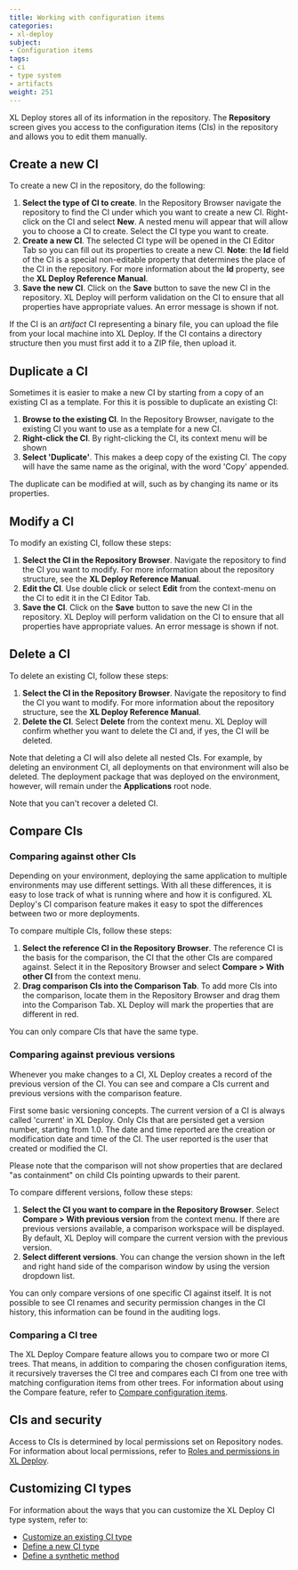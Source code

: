 ```yaml
---
title: Working with configuration items
categories:
- xl-deploy
subject:
- Configuration items
tags:
- ci
- type system
- artifacts
weight: 251
---
```


XL Deploy stores all of its information in the repository. The **Repository** screen gives you access to the configuration items (CIs) in the repository and allows you to edit them manually.

## Create a new CI

To create a new CI in the repository, do the following:

1. **Select the type of CI to create**. In the Repository Browser navigate the repository to find the CI under which you want to create a new CI. Right-click on the CI and select **New**. A nested menu will appear that will allow you to choose a CI to create. Select the CI type you want to create.
2. **Create a new CI**. The selected CI type will be opened in the CI Editor Tab so you can fill out its properties to create a new CI. **Note**: the **Id** field of the CI is a special non-editable property that determines the place of the CI in the repository. For more information about the **Id** property, see the **XL Deploy Reference Manual**.
3. **Save the new CI**. Click on the **Save** button to save the new CI in the repository. XL Deploy will perform validation on the CI to ensure that all properties have appropriate values. An error message is shown if not.

If the CI is an _artifact_ CI representing a binary file, you can upload the file from your local machine into XL Deploy. If the CI contains a directory structure then you must first add it to a ZIP file, then upload it.

## Duplicate a CI

Sometimes it is easier to make a new CI by starting from a copy of an existing CI as a template. For this it is possible to duplicate an existing CI:

1. **Browse to the existing CI**. In the Repository Browser, navigate to the existing CI you want to use as a template for a new CI.
2. **Right-click the CI**. By right-clicking the CI, its context menu will be shown
3. **Select 'Duplicate'**. This makes a deep copy of the existing CI. The copy will have the same name as the original, with the word 'Copy' appended.

The duplicate can be modified at will, such as by changing its name or its properties.

## Modify a CI

To modify an existing CI, follow these steps:

1. **Select the CI in the Repository Browser**. Navigate the repository to find the CI you want to modify. For more information about the repository structure, see the **XL Deploy Reference Manual**.
2. **Edit the CI**. Use double click or select **Edit** from the context-menu on the CI to edit it in the CI Editor Tab.
3. **Save the CI**. Click on the **Save** button to save the new CI in the repository. XL Deploy will perform validation on the CI to ensure that all properties have appropriate values. An error message is shown if not.

## Delete a CI

To delete an existing CI, follow these steps:

1. **Select the CI in the Repository Browser**. Navigate the repository to find the CI you want to modify. For more information about the repository structure, see the **XL Deploy Reference Manual**.
2. **Delete the CI**. Select **Delete** from the context menu. XL Deploy will confirm whether you want to delete the CI and, if yes, the CI will be deleted.

Note that deleting a CI will also delete all nested CIs. For example, by deleting an environment CI, all deployments on that environment will also be deleted. The deployment package that was deployed on the environment, however, will remain under the **Applications** root node.

Note that you can't recover a deleted CI.

## Compare CIs

### Comparing against other CIs

Depending on your environment, deploying the same application to multiple environments may use different settings. With all these differences, it is easy to lose track of what is running where and how it is configured. XL Deploy's CI comparison feature makes it easy to spot the differences between two or more deployments.

To compare multiple CIs, follow these steps:

1. **Select the reference CI in the Repository Browser**. The reference CI is the basis for the comparison, the CI that the other CIs are compared against. Select it in the Repository Browser and select **Compare > With other CI** from the context menu.
2. **Drag comparison CIs into the Comparison Tab**. To add more CIs into the comparison, locate them in the Repository Browser and drag them into the Comparison Tab. XL Deploy will mark the properties that are different in red.

You can only compare CIs that have the same type.

### Comparing against previous versions

Whenever you make changes to a CI, XL Deploy creates a record of the previous version of the CI. You can see and compare a CIs current and previous versions with the comparison feature.

First some basic versioning concepts. The current version of a CI is always called 'current' in XL Deploy. Only CIs that are persisted get a version number, starting from 1.0. The date and time reported are the creation or modification date and time of the CI. The user reported is the user that created or modified the CI.

Please note that the comparison will not show properties that are declared "as containment" on child CIs pointing upwards to their parent.

To compare different versions, follow these steps:

1. **Select the CI you want to compare in the Repository Browser**. Select **Compare > With previous version** from the context menu. If there are previous versions available, a comparison workspace will be displayed. By default, XL Deploy will compare the current version with the previous version.
2. **Select different versions**. You can change the version shown in the left and right hand side of the comparison window by using the version dropdown list.

You can only compare versions of one specific CI against itself. It is not possible to see CI renames and security permission changes in the CI history, this information can be found in the auditing logs.

### Comparing a CI tree

The XL Deploy Compare feature allows you to compare two or more CI trees. That means, in addition to comparing the chosen configuration items, it recursively traverses the CI tree and compares each CI from one tree with matching configuration items from other trees. For information about using the Compare feature, refer to [Compare configuration items](/xl-deploy/how-to/compare-configuration-items.html).

## CIs and security

Access to CIs is determined by local permissions set on Repository nodes. For information about local permissions, refer to [Roles and permissions in XL Deploy](/xl-deploy/concept/roles-and-permissions-in-xl-deploy.html#local-permissions).

## Customizing CI types

For information about the ways that you can customize the XL Deploy CI type system, refer to:

* [Customize an existing CI type](/xl-deploy/how-to/customize-an-existing-ci-type.html)
* [Define a new CI type](/xl-deploy/how-to/define-a-new-ci-type.html)
* [Define a synthetic method](/xl-deploy/how-to/define-a-synthetic-method.html)
